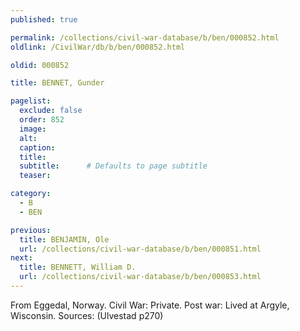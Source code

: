 ```yaml
---
published: true

permalink: /collections/civil-war-database/b/ben/000852.html
oldlink: /CivilWar/db/b/ben/000852.html

oldid: 000852

title: BENNET, Gunder

pagelist:
  exclude: false
  order: 852
  image: 
  alt:
  caption:
  title:
  subtitle:      # Defaults to page subtitle
  teaser:

category: 
  - B 
  - BEN

previous:
  title: BENJAMIN, Ole
  url: /collections/civil-war-database/b/ben/000851.html  
next:
  title: BENNETT, William D.
  url: /collections/civil-war-database/b/ben/000853.html   
---
```

From Eggedal, Norway. Civil War: Private. Post war: Lived at Argyle, Wisconsin. Sources: (Ulvestad p270)